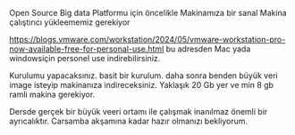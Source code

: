Open Source Big data Platformu için öncelikle Makinamıza bir sanal Makina çalıştırıcı yükleememiz gerekiyor

https://blogs.vmware.com/workstation/2024/05/vmware-workstation-pro-now-available-free-for-personal-use.html bu adresden Mac yada windowsiçin personel use indirebilirsiniz.

Kurulumu yapacaksınız. basit bir kurulum. daha sonra benden büyük veri image isteyip makinanıza indireceksiniz. Yaklaşık 20  Gb yer ve min 8 gb ramli makina gerekiyor.

Dersde gerçek bir büyük veeri ortamı ile çalışmak inanılmaz önemli bir ayrıcalıktır. Carsamba akşamına kadar hazır olmanızı bekliyorum.

